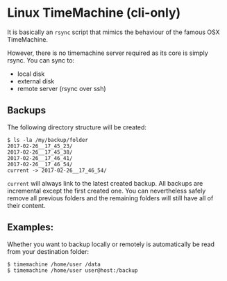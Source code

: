 # Linux TimeMachine (cli-only)


It is basically an `rsync` script that mimics the behaviour of the famous OSX TimeMachine.

However, there is no timemachine server required as its core is simply rsync. You can sync to:

* local disk
* external disk
* remote server (rsync over ssh)

## Backups

The following directory structure will be created:
```
$ ls -la /my/backup/folder
2017-02-26__17_45_23/
2017-02-26__17_45_38/
2017-02-26__17_46_41/
2017-02-26__17_46_54/
current -> 2017-02-26__17_46_54/
```

`current` will always link to the latest created backup.
All backups are incremental except the first created one.
You can nevertheless safely remove all previous folders and the remaining folders will still have all of their content.


## Examples:

Whether you want to backup locally or remotely is automatically be read from your destination folder:
```
$ timemachine /home/user /data
$ timemachine /home/user user@host:/backup
```
